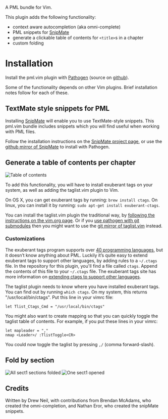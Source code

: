A PML bundle for Vim.

This plugin adds the following functionality:

* context aware autocompletion (aka omni-complete)
* PML snippets for [SnipMate][s]
* generate a clickable table of contents for `<title>`s in a chapter
* custom folding

Installation
============

Install the pml.vim plugin with [Pathogen][] (source on [github][pg]).

Some of the functionality depends on other Vim plugins. Brief installation notes follow for each of these.

TextMate style snippets for PML
-------------------------------

Installing [SnipMate][s] will enable you to use TextMate-style snippets. This pml.vim bundle includes snippets which you will find useful when working with PML files.

Follow the installation instructions on the [SnipMate project page][s], or use the [github mirror of SnipMate][sg] to install with Pathogen.

Generate a table of contents per chapter
----------------------------------------

![Table of contents](https://github.com/nelstrom/vim-pml/raw/master/screenshots/table-of-contents.png)

To add this functionality, you will have to install exuberant tags on your system, as well as adding the taglist.vim plugin to Vim.

On OS X, you can get exuberant tags by running: `brew install ctags`. On linux, you can install it by running: `sudo apt-get install exuberant-ctags`.

You can install the taglist.vim plugin the traditional way, by [following the instructions on the vim.org page][TagList]. Or if you [use pathogen with git submodules][27] then you might want to use the [git mirror of taglist.vim][tg] instead.

### Customizations ###

The exuberant tags program supports over [40 programming languages][ctl], but it doesn’t know anything about PML. Luckily it’s quite easy to extend exuberant tags to support other languages, by adding rules to a `~/.ctags` file. In the repository for this plugin, you'll find a file called `ctags`. Append the contents of this file to your `~/.ctags` file. The exuberant tags site has more information on [extending ctags to support other languages][ctext].

The taglist plugin needs to know where you have installed exuberant tags. You can find out by running `which ctags`. On my system, this returns "/usr/local/bin/ctags". Put this line in your vimrc file:

    let Tlist_Ctags_Cmd = "/usr/local/bin/ctags"

You might also want to create mapping so that you can quickly toggle the taglist table of contents. For example, if you put these lines in your vimrc:

    let mapleader = ","
    nmap <Leader>/ :TlistToggle<CR>

You could now toggle the taglist by pressing `,/` (comma forward-slash).

Fold by section
---------------

![All sect1 sections folded](https://github.com/nelstrom/vim-pml/raw/master/screenshots/folding-1.png)
![One sect1 opened](https://github.com/nelstrom/vim-pml/raw/master/screenshots/folding-2.png)

Credits
-------

Written by Drew Neil, with contributions from Brendan McAdams, who created the omni-completion, and Nathan Eror, who created the snipMate snippets.

[Pathogen]: http://www.vim.org/scripts/script.php?script_id=2332
[pg]: http://github.com/tpope/vim-pathogen
[s]: http://www.vim.org/scripts/script.php?script_id=2540
[sg]: https://github.com/vim-scripts/snipmate
[TagList]: http://www.vim.org/scripts/script.php?script_id=273
[tg]: https://github.com/vim-scripts/taglist.vim
[exuberant]: http://ctags.sourceforge.net/
[27]: http://vimcasts.org/e/27
[ctl]: http://ctags.sourceforge.net/languages.html
[ctext]: http://ctags.sourceforge.net/EXTENDING.html
